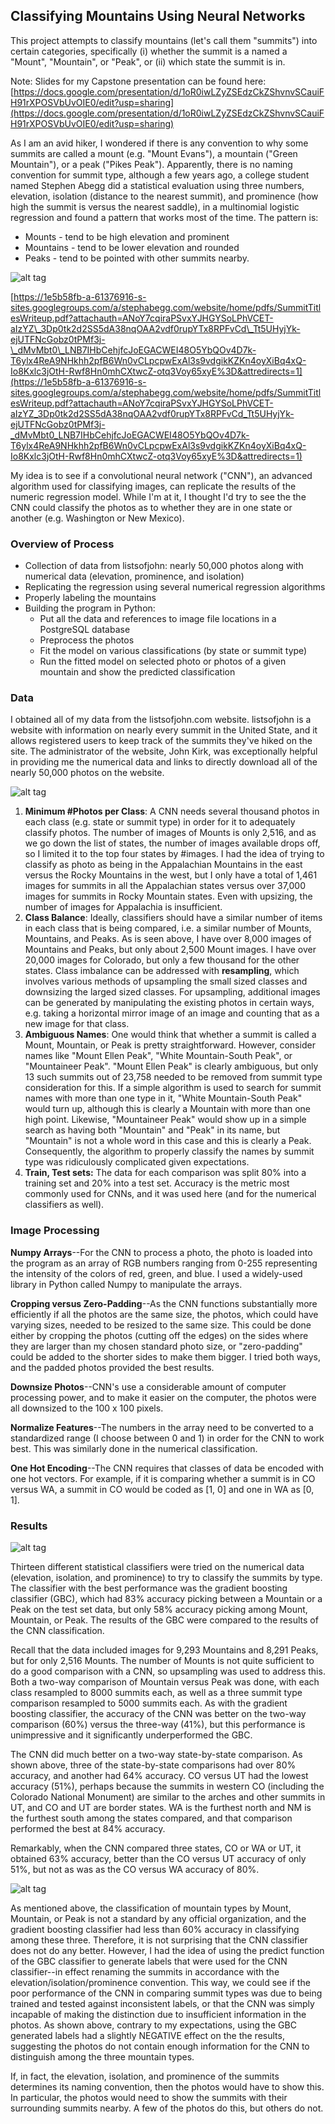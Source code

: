 ## **Classifying Mountains Using Neural Networks**

This project attempts to classify mountains \(let's call them "summits"\) into certain categories, specifically \(i\) whether the summit is a named a "Mount", "Mountain", or "Peak", or \(ii\) which state the summit is in.

Note: Slides for my Capstone presentation can be found here: [https://docs.google.com/presentation/d/1oR0iwLZyZSEdzCkZShvnvSCauiFH91rXPOSVbUvOIE0/edit?usp=sharing](https://docs.google.com/presentation/d/1oR0iwLZyZSEdzCkZShvnvSCauiFH91rXPOSVbUvOIE0/edit?usp=sharing)

As I am an avid hiker, I wondered if there is any convention to why some summits are called a mount \(e.g. "Mount Evans"\), a mountain \("Green Mountain"\), or a peak \("Pikes Peak"\). Apparently, there is no naming convention for summit type, although a few years ago, a college student named Stephen Abegg did a statistical evaluation using three numbers, elevation, isolation \(distance to the nearest summit\), and prominence \(how high the summit is versus the nearest saddle\), in a multinomial logistic regression and found a pattern that works most of the time. The pattern is:

* Mounts - tend to be high elevation and prominent
* Mountains - tend to be lower elevation and rounded
* Peaks - tend  to be pointed with other summits nearby.

![alt tag](images/Abegg_writeup.png)

[https://1e5b58fb-a-61376916-s-sites.googlegroups.com/a/stephabegg.com/website/home/pdfs/SummitTitlesWriteup.pdf?attachauth=ANoY7cqiraPSvxYJHGYSoLPhVCET-aIzYZ\_3Dp0tk2d2SS5dA38nqOAA2vdf0rupYTx8RPFvCd\_Tt5UHyjYk-ejUTFNcGobz0tPMf3j-\_dMvMbt0\_LNB7IHbCehjfcJoEGACWEI48O5YbQOv4D7k-T6ylx4ReA9NHkhh2pfB6Wn0vCLpcpwExAl3s9vdgikKZKn4oyXiBq4xQ-Io8Kxlc3jOtH-Rwf8Hn0mhCXtwcZ-otq3Voy65xyE%3D&attredirects=1](https://1e5b58fb-a-61376916-s-sites.googlegroups.com/a/stephabegg.com/website/home/pdfs/SummitTitlesWriteup.pdf?attachauth=ANoY7cqiraPSvxYJHGYSoLPhVCET-aIzYZ_3Dp0tk2d2SS5dA38nqOAA2vdf0rupYTx8RPFvCd_Tt5UHyjYk-ejUTFNcGobz0tPMf3j-_dMvMbt0_LNB7IHbCehjfcJoEGACWEI48O5YbQOv4D7k-T6ylx4ReA9NHkhh2pfB6Wn0vCLpcpwExAl3s9vdgikKZKn4oyXiBq4xQ-Io8Kxlc3jOtH-Rwf8Hn0mhCXtwcZ-otq3Voy65xyE%3D&attredirects=1)

My idea is to see if a convolutional neural network \("CNN"\), an advanced algorithm used for classifying images, can replicate the results of the numeric regression model. While I'm at it, I thought I'd try to see the the CNN could classify the photos as to whether they are in one state or another \(e.g. Washington or New Mexico\).

### Overview of Process

* Collection of data from listsofjohn: nearly 50,000 photos along with numerical data \(elevation, prominence, and isolation\)
* Replicating the regression using several numerical regression algorithms
* Properly labeling the mountains
* Building the program in Python:
  * Put all the data and references to image file locations in a PostgreSQL database
  * Preprocess the photos
  * Fit the model on various classifications \(by state or summit type\)
  * Run the fitted model on selected photo or photos of a given mountain and show the predicted classification

### Data

I obtained all of my data from the listsofjohn.com website. listsofjohn is a website with information on nearly every summit in the United State, and it allows registered users to keep track of the summits they've hiked on the site. The administrator of the website, John Kirk, was exceptionally helpful in providing me the numerical data and links to directly download all of the nearly 50,000 photos on the website.

![alt tag](images/summits_table.png)

1. **Minimum \#Photos per Class**: A CNN needs several thousand photos in each class \(e.g. state or summit type\) in order for it to adequately classify photos. The number of images of Mounts is only 2,516, and as we go down the list of states, the number of images available drops off, so I limited it to the top four states by \#images. I had the idea of trying to classify as photo as being in the Appalachian Mountains in the east versus the Rocky Mountains in the west, but I only have a total of 1,461 images for summits in all the Appalachian states versus over 37,000 images for summits in Rocky Mountain states. Even with upsizing, the number of images for Appalachia is insufficient.
2. **Class Balance**: Ideally, classifiers should have a similar number of items in each class that is being compared, i.e. a similar number of Mounts, Mountains, and Peaks. As is seen above, I have over 8,000 images of Mountains and Peaks, but only about 2,500 Mount images. I have over 20,000 images for Colorado, but only a few thousand for the other states. Class imbalance can be addressed with **resampling**, which involves various methods of upsampling the small sized classes and downsizing the larged sized classes. For upsampling, additional images can be generated by manipulating the existing photos in certain ways, e.g. taking a horizontal mirror image of an image and counting that as a new image for that class.
3. **Ambiguous Names**: One would think that whether a summit is called a Mount, Mountain, or Peak is pretty straightforward. However, consider names like "Mount Ellen Peak", "White Mountain-South Peak",  or "Mountaineer Peak".  "Mount Ellen Peak" is clearly ambiguous, but only 13 such summits out of 23,758 needed to be removed from summit type consideration for this. If a simple algorithm is used to search for summit names with more than one type in it, "White Mountain-South Peak" would turn up, although this is clearly a Mountain with more than one high point. Likewise, "Mountaineer Peak" would show up in a simple search as having both "Mountain" and "Peak" in its name, but "Mountain" is not a whole word in this case and this is clearly a Peak. Consequently, the algorithm to properly classify the names by summit type was ridiculously complicated given expectations.
4. **Train, Test sets:** The data for each comparison was split 80% into a training set and 20% into a test set. Accuracy is the metric most commonly used for CNNs, and it was used here \(and for the numerical classifiers as well\).

### Image Processing

**Numpy Arrays**--For the CNN to process a photo, the photo is loaded into the program as an array of RGB numbers ranging from 0-255 representing the intensity of the colors of red, green, and blue. I used a widely-used library in Python called Numpy to manipulate the arrays.

**Cropping versus Zero-Padding**--As the CNN functions substantially more efficiently if all the photos are the same size, the photos, which could have varying sizes, needed to be resized to the same size. This could be done either by cropping the photos \(cutting off the edges\) on the sides where they are larger than my chosen standard photo size, or "zero-padding" could be added to the shorter sides to make them bigger. I tried both ways, and the padded photos provided the best results.

**Downsize Photos**--CNN's use a considerable amount of computer processing power, and to make it easier on the computer, the photos were all downsized to the 100 x 100 pixels.

**Normalize Features**--The numbers in the array need to be converted to a standardized range \(I choose between 0 and 1\) in order for the CNN to work best. This was similarly done in the numerical classification.

**One Hot Encoding**--The CNN requires that classes of data be encoded with one hot vectors. For example, if it is comparing whether a summit is in CO versus WA, a summit in CO would be coded as \[1, 0\] and one in WA as \[0, 1\].

### Results

![alt tag](images/results_table_.png)

Thirteen different statistical classifiers were tried on the numerical data \(elevation, isolation, and prominence\) to try to classify the summits by type. The classifier with the best performance was the gradient boosting classifier \(GBC\), which had 83% accuracy picking between a Mountain or a Peak on the test set data, but only 58% accuracy picking among Mount, Mountain, or Peak. The results of the GBC were compared to the results of the CNN classification.

Recall that the data included images for 9,293 Mountains and 8,291 Peaks, but for only 2,516 Mounts. The number of Mounts is not quite sufficient to do a good comparison with a CNN, so upsampling was used to address this. Both a two-way comparison of Mountain versus Peak was done, with each class resampled to 8000 summits each, as well as a three summit type comparison resampled to 5000 summits each. As with the gradient boosting classifier, the accuracy of the CNN was better on the two-way comparison \(60%\) versus the three-way \(41%\), but this performance is unimpressive and it significantly underperformed the GBC.

The CNN did much better on a two-way state-by-state comparison. As shown above, three of the state-by-state comparisons had over 80% accuracy, and another had 64% accuracy. CO versus UT had the lowest accuracy \(51%\), perhaps because the summits in western CO \(including the Colorado National Monument\) are similar to the arches and other summits in UT, and CO and UT are border states. WA is the furthest north and NM is the furthest south among the states compared, and that comparison performed the best at 84% accuracy.

Remarkably, when the CNN compared three states, CO or WA or UT, it obtained 63% accuracy, better than the CO versus UT accuracy of only 51%, but not as was as the CO versus WA accuracy of 80%.

![alt tag](images/cnn_gbc_labels.png)

As mentioned above, the classification of mountain types by Mount, Mountain, or Peak is not a standard by any official organization, and the gradient boosting classifier had less than 60% accuracy in classifying among these three. Therefore, it is not surprising that the CNN classifier does not do any better. However, I had the idea of using the predict function of the GBC classifier to generate labels that were used for the CNN classifier--in effect renaming the summits in accordance with the elevation/isolation/prominence convention. This way, we could see if the poor performance of the CNN in comparing summit types was due to being trained and tested against inconsistent labels, or that the CNN was simply incapable of making the distinction due to insufficient information in the photos. As shown above, contrary to my expectations, using the GBC generated labels had a slightly NEGATIVE effect on the the results, suggesting the photos do not contain enough information for the CNN to distinguish among the three mountain types.

If, in fact,  the elevation, isolation, and prominence of the summits determines its naming convention, then the photos would have to show this. In particular, the photos would need to show the summits with their surrounding summits nearby. A few of the photos do this, but others do not.
